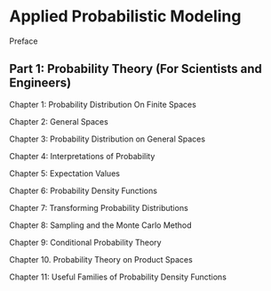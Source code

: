 # Applied Probabilistic Modeling

Preface

## Part 1: Probability Theory (For Scientists and Engineers)

Chapter 1: Probability Distribution On Finite Spaces

Chapter 2: General Spaces

Chapter 3: Probability Distribution on General Spaces

Chapter 4: Interpretations of Probability

Chapter 5: Expectation Values

Chapter 6: Probability Density Functions

Chapter 7: Transforming Probability Distributions

Chapter 8: Sampling and the Monte Carlo Method

Chapter 9: Conditional Probability Theory

Chapter 10. Probability Theory on Product Spaces 

Chapter 11: Useful Families of Probability Density Functions 
